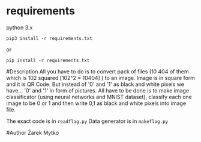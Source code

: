 ﻿# requirements

python 3.x

```
pip3 install -r requirements.txt
```
or
```
pip install -r requirements.txt
```

#Description
All you have to do is to convert pack of files (10 404 of them which is 102 squared [102^2 = 10404] ) to an image.
Image is in square form and it is QR Code. But instead of '0' and '1' as black and white pixels we have... '0' and '1' in form of pictures. All have to be done is to make image classificator (using neural networks and MNIST dataset), classify each one image to be 0 or 1 and then write 0,1 as black and white pixels into image file.

The exact code is in ```readflag.py```
Data generator is in ```makeflag.py```

#Author
Żarek Mytko